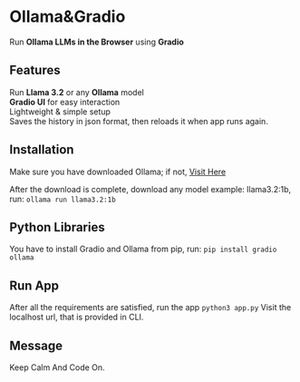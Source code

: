 # Ollama&Gradio
Run **Ollama LLMs in the Browser** using **Gradio**

## Features  
Run **Llama 3.2** or any **Ollama** model  
**Gradio UI** for easy interaction  
Lightweight & simple setup  
Saves the history in json format, then reloads it when app runs again.

## Installation  
Make sure you have downloaded Ollama; if not, <a href="https://ollama.com/download" target="_blank">Visit Here</a>  

After the download is complete, download any model example: llama3.2:1b, run: `ollama run llama3.2:1b`

## Python Libraries
You have to install Gradio and Ollama from pip, run: 
`pip install gradio ollama`

## Run App
After all the requirements are satisfied, run the app
`python3 app.py`
Visit the localhost url, that is provided in CLI.

## Message
Keep Calm And Code On.


